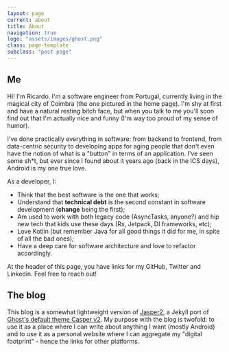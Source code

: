 ```yaml
---
layout: page
current: about
title: About
navigation: true
logo: "assets/images/ghost.png"
class: page-template
subclass: "post page"
---
```


## Me

Hi! I'm Ricardo. I'm a software engineer from Portugal, currently living in the magical city of Coimbra (the one pictured in the home page). I'm shy at first and have a natural resting bitch face, but when you talk to me you'll soon find out that I'm actually nice and funny (I'm way too proud of my sense of humor).

I've done practically everything in software: from backend to frontend, from data-centric security to developing apps for aging people that don't even have the notion of what is a "button" in terms of an application. I've seen some sh\*t, but ever since I found about it years ago (back in the ICS days), Android is my one true love.

As a developer, I:

- Think that the best software is the one that works;
- Understand that **technical debt** is the second constant in software development (**change** being the first);
- Am used to work with both legacy code (AsyncTasks, anyone?) and hip new tech that kids use these days (Rx, Jetpack, DI frameworks, etc);
- Love Kotlin (but remember Java for all good things it did for me, in spite of all the bad ones);
- Have a deep care for software architecture and love to refactor accordingly.

At the header of this page, you have links for my GitHub, Twitter and Linkedin. Feel free to reach out!

## The blog

This blog is a somewhat lightweight version of [Jasper2](https://github.com/jekyller/jasper2), a Jekyll port of [Ghost's default theme Casper v2](https://github.com/tryghost/casper). My purpose with the blog is twofold: to use it as a place where I can write about anything I want (mostly Android) and to use it as a personal website where I can aggregate my "digital footprint" - hence the links for other platforms.
